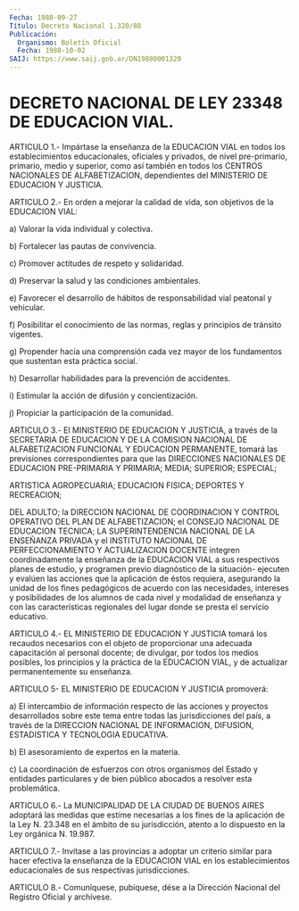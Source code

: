 ```yaml
---
Fecha: 1988-09-27
Título: Decreto Nacional 1.320/88
Publicación:
  Organismo: Boletín Oficial
  Fecha: 1988-10-02
SAIJ: https://www.saij.gob.ar/DN19880001320
---
```

# DECRETO NACIONAL DE LEY 23348 DE EDUCACION VIAL.

<a id="1"></a>
ARTICULO  1.-  Impártase  la enseñanza de la EDUCACION VIAL en todos los establecimientos educacionales,  oficiales y privados, de nivel pre-primario, primario, medio y superior,  como  así  también en  todos  los  CENTROS  NACIONALES DE ALFABETIZACION, dependientes del MINISTERIO DE EDUCACION Y JUSTICIA.

<a id="2"></a>
ARTICULO  2.-  En  orden  a  mejorar  la  calidad de vida, son objetivos de la EDUCACION VIAL:

a) Valorar la vida individual y colectiva.

b) Fortalecer las pautas de convivencia.

c) Promover actitudes de respeto y solidaridad.

d)  Preservar  la  salud  y  las  condiciones  ambientales.

e)  Favorecer  el  desarrollo  de  hábitos  de responsabilidad vial peatonal y vehicular.

f) Posibilitar el conocimiento de las normas,  reglas  y principios de tránsito vigentes.

g)    Propender  hacia  una  comprensión  cada  vez  mayor  de  los fundamentos que sustentan esta práctica social.

h) Desarrollar  habilidades  para la prevención de accidentes.

i)  Estimular  la  acción  de  difusión   y  concientización.

j) Propiciar la participación de la comunidad.

<a id="3"></a>
ARTICULO 3.- El MINISTERIO DE EDUCACION Y JUSTICIA, a través de la SECRETARIA DE EDUCACION Y DE LA COMISION NACIONAL DE ALFABETIZACION    FUNCIONAL  Y  EDUCACION  PERMANENTE,  tomará  las previsiones correspondientes  para  que  las DIRECCIONES NACIONALES DE  EDUCACION PRE-PRIMARIA Y PRIMARIA; MEDIA;  SUPERIOR;  ESPECIAL;

ARTISTICA  AGROPECUARIA;  EDUCACION  FISICA; DEPORTES Y RECREACION;

DEL  ADULTO;  la  DIRECCION  NACIONAL  DE  COORDINACION  Y  CONTROL OPERATIVO  DEL  PLAN  DE  ALFABETIZACION;  el CONSEJO  NACIONAL  DE EDUCACION  TECNICA; LA SUPERINTENDENCIA NACIONAL  DE  LA  ENSEÑANZA PRIVADA y el INSTITUTO NACIONAL DE PERFECCIONAMIENTO Y ACTUALIZACION  DOCENTE  integren coordinadamente la enseñanza de la EDUCACION VIAL a sus respectivos  planes  de  estudio, y programen previo  diagnóstico  de  la  situación-  ejecuten  y   evalúen  las acciones que la aplicación de éstos requiera, asegurando  la unidad de  los fines pedagógicos de acuerdo con las necesidades, intereses y posibilidades  de  los  alumnos  de  cada  nivel  y  modalidad de enseñanza y con las características regionales del lugar  donde  se presta el servicio educativo.

<a id="4"></a>
ARTICULO  4.- EL MINISTERIO DE EDUCACION Y JUSTICIA tomará los recaudos necesarios  con  el  objeto  de  proporcionar una adecuada capacitación  al  personal  docente;  de divulgar,  por  todos  los medios  posibles,  los  principios y la práctica  de  la  EDUCACION VIAL, y de actualizar permanentemente su enseñanza.

<a id="5"></a>
ARTICULO  5-  EL MINISTERIO DE EDUCACION Y JUSTICIA promoverá:

a)  El  intercambio de  información  respecto  de  las  acciones  y proyectos desarrollados sobre este tema entre todas las jurisdicciones  del  país,  a  través  de  la DIRECCION NACIONAL DE INFORMACION,  DIFUSION,  ESTADISTICA Y TECNOLOGIA  EDUCATIVA.

b) El asesoramiento de expertos en la materia.

c) La coordinación de esfuerzos  con  otros organismos del Estado y entidades particulares y de bien público  abocados  a resolver esta problemática.

<a id="6"></a>
ARTICULO  6.-  La  MUNICIPALIDAD  DE LA CIUDAD DE BUENOS AIRES adoptará  las  medidas que estime necesarias  a  los  fines  de  la aplicación de la  Ley  N.  23.348  en el ámbito de su jurisdicción, atento a lo dispuesto en la Ley orgánica N. 19.987.

<a id="7"></a>
ARTICULO  7.-  Invítase a las provincias a adoptar un criterio similar para hacer efectiva  la  enseñanza  de la EDUCACION VIAL en los establecimientos educacionales de sus respectivas jurisdicciones.

<a id="8"></a>
ARTICULO  8.-  Comuníquese,  pubíquese,  dése  a  la Dirección Nacional del Registro Oficial y archívese.